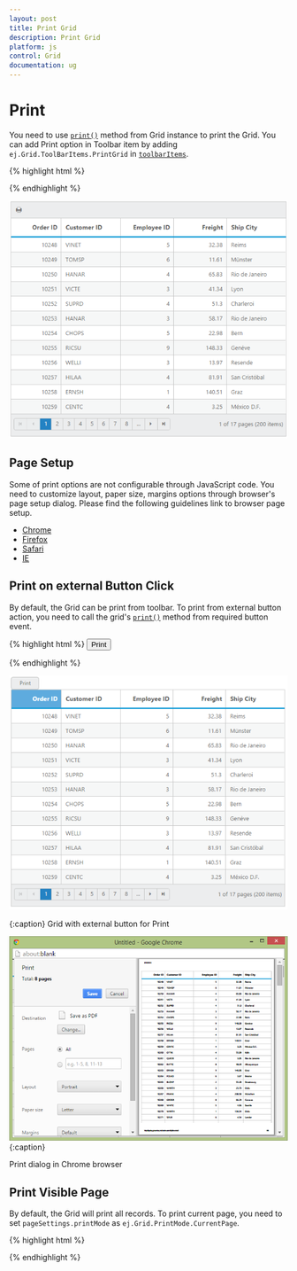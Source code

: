 ```yaml
---
layout: post
title: Print Grid
description: Print Grid
platform: js
control: Grid
documentation: ug
---
```

# Print

You need to use [`print()`](http://helpjs.syncfusion.com/js/api/ejgrid#methods:print) method from Grid instance to print the Grid. You can add Print option in Toolbar item by adding `ej.Grid.ToolBarItems.PrintGrid` in [`toolbarItems`](http://help.syncfusion.com/js/api/ejgrid#members:toolbarsettings-toolbaritems).

{% highlight html %}

<div id="Grid">
<script type="text/javascript">
  $("#Grid").ejGrid(
  // the datasource "window.gridData" is referred from jsondata.min.js
 	 dataSource: window.gridData,
  	toolbarSettings:{ showToolbar: true},
  	toolbarItems: [ej.Grid.ToolBarItems.PrintGrid],
  	allowPaging: true,
  	columns: 
  		[
  			{field: "OrderID",headerText: "Order ID",textAlign: ej.TextAlign.Right,width: 75},
  			{field: "CustomerID",headerText: "Customer ID",width: 90},
  			{field: "EmployeeID",headerText: "Employee ID",textAlign: ej.TextAlign.Right,width: 80},
  			{field: "Freight",headerText: "Freight",textAlign: ej.TextAlign.Right,width: 80},
  			{field: "ShipCity",headerText: "Ship City",width: 90}
  		]
	});
</script>
	
{% endhighlight %}

![](Print-Grid_images/Print_img1.png)


## Page Setup

Some of print options are not configurable through JavaScript code. You need to customize layout, paper size, margins options through browser's page setup dialog. Please find the following guidelines link to browser page setup.

* [Chrome](https://support.google.com/chrome/answer/1379552?hl=en)
* [Firefox](https://support.mozilla.org/en-US/kb/how-print-web-pages-firefox)
* [Safari](http://www.mintprintables.com/print-tips/adjust-margins-osx/)
* [IE](http://www.helpteaching.com/help/print/index.htm) 

## Print on external Button Click

By default, the Grid can be print from toolbar. To print from external button action, you need to call the grid's [`print()`](http://help.syncfusion.com/js/api/ejgrid#methods:print) method from required button event.

{% highlight html %}
<button id="print">Print</button>

<div id="Grid"></div>

<script type="text/javascript">

$("#print").ejButton({

	showRoundedCorner: true,
	size: "mini",
	click: function () {
		$("#Grid").ejGrid("print");
	}

});

$("#Grid").ejGrid({

// the datasource "window.gridData" is referred from jsondata.min.js

	dataSource: window.gridData,
	allowPaging: true,
	enableHeaderHover: true,
	columns: [
				{field: "OrderID",headerText: "Order ID",textAlign: ej.TextAlign.Right,width: 75},
				{field: "CustomerID",headerText: "Customer ID",width: 90},
				{field: "EmployeeID",headerText: "Employee ID",textAlign: ej.TextAlign.Right,width: 80},
				{field: "Freight",headerText: "Freight",textAlign: ej.TextAlign.Right,width: 80},
				{field: "ShipCity",headerText: "Ship City",width: 90}
			]

		});

</script>



{% endhighlight %}

![](Print-Grid_images/Print_img2.png)

{:caption}
Grid with external button for Print

![](Print-Grid_images/Print_img3.png)
{:caption}

Print dialog in Chrome browser

## Print Visible Page

By default, the Grid will print all records. To print current page, you need to set `pageSettings.printMode` as `ej.Grid.PrintMode.CurrentPage`.

{% highlight  html %}

<div id="Grid"></div>
<script type="text/javascript">
$("#Grid").ejGrid({
	// the datasource "window.gridData" is referred from jsondata.min.js
	dataSource: window.gridData,
	allowPaging: true,
	pageSettings:{printMode:ej.Grid.PrintMode.CurrentPage},
	toolbarSettings: {showToolbar: true,toolbarItems: [ej.Grid.ToolBarItems.PrintGrid]},
	columns: 
	[
		{field: "OrderID",headerText: "Order ID",textAlign: ej.TextAlign.Right,width: 75}, 
		{field: "CustomerID",headerText: "Customer ID",width: 90}, 
		{field: "EmployeeID",headerText: "Employee ID",textAlign: ej.TextAlign.Right,width: 80}, 
		{field: "Freight",headerText: "Freight",textAlign: ej.TextAlign.Right,width: 80}, 
		{field: "ShipCity",headerText: "Ship City",width: 90}, 
		{field: "Verified",headerText: "Verified",width: 90}
	]
});
		</script>
		

{% endhighlight %}